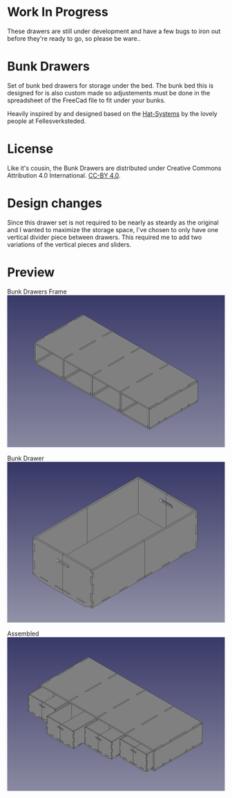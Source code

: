 # Work In Progress
These drawers are still under development and have a few bugs to iron out before they're ready to go, so please be ware..

# Bunk Drawers
Set of bunk bed drawers for storage under the bed. The bunk bed this is designed for is also custom made so adjustements must be done in the spreadsheet of the FreeCad file to fit under your bunks.

Heavily inspired by and designed based on the [Hat-Systems](https://github.com/fellesverkstedet/hat-systems) by the lovely people at Fellesverksteded. 

# License
Like it's cousin, the Bunk Drawers are distributed under Creative Commons Attribution 4.0 International. [CC-BY 4.0](http://creativecommons.org/licenses/by/4.0/).

# Design changes
Since this drawer set is not required to be nearly as steardy as the original and I wanted to maximize the storage space, I've chosen to only have one vertical divider piece between drawers. This required me to add two variations of the vertical pieces and sliders.

# Preview
Bunk Drawers Frame
![Bunk Drawers Frame](exports/bunk_drawers_frame.png)

Bunk Drawer
![Bunk Drawer](exports/bunk_drawer.png)

Assembled
![Bunk Drawers Frame](exports/bunk_drawers_assembled.png)

